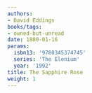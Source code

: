 ```yaml
---
authors:
- David Eddings
books/tags:
- owned-but-unread
date: 1800-01-16
params:
  isbn13: '9780345374745'
  series: 'The Elenium'
  year: '1992'
title: The Sapphire Rose
weight: 1
---
```



<!--more-->